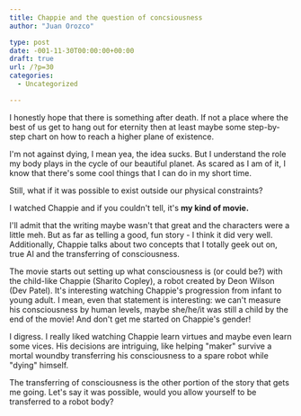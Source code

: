 ```yaml
---
title: Chappie and the question of concsiousness
author: "Juan Orozco" 

type: post
date: -001-11-30T00:00:00+00:00
draft: true
url: /?p=30
categories:
  - Uncategorized

---
```

I honestly hope that there is something after death. If not a place where the best of us get to hang out for eternity then at least maybe some step-by-step chart on how to reach a higher plane of existence.

I'm not against dying, I mean yea, the idea sucks. But I understand the role my body plays in the cycle of our beautiful planet. As scared as I am of it, I know that there's some cool things that I can do in my short time.

Still, what if it was possible to exist outside our physical constraints?

I watched Chappie and if you couldn't tell, it's **my kind of movie.**

I'll admit that the writing maybe wasn't that great and the characters were a little meh. But as far as telling a good, fun story - I think it did very well. Additionally, Chappie talks about two concepts that I totally geek out on, true AI and the transferring of consciousness.

The movie starts out setting up what consciousness is (or could be?) with the child-like Chappie (Sharito Copley), a robot created by Deon Wilson (Dev Patel). It's interesting watching Chappie's progression from infant to young adult. I mean, even that statement is interesting: we can't measure his consciousness by human levels, maybe she/he/it was still a child by the end of the movie! And don't get me started on Chappie's gender!

I digress. I really liked watching Chappie learn virtues and maybe even learn some vices. His decisions are intriguing, like helping "maker" survive a mortal woundby transferring his consciousness to a spare robot while "dying" himself.

The transferring of consciousness is the other portion of the story that gets me going. Let's say it was possible, would you allow yourself to be transferred to a robot body?